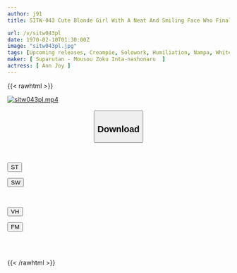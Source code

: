 ```yaml
---
author: j91
title: SITW-043 Cute Blonde Girl With A Neat And Smiling Face Who Finally Got Her After Picking Up Amateur Women In Hungary Was On Her Way To A Date With Her Boyfriend Who Had Just Started Dating... She Is Very Serious And Guarded, So I Relaxed Her Mind And Body With A Massage And Massaged Her Pussy. Forced Insemination Before Her Boyfriend... Ann Joy

url: /v/sitw043pl
date: 1970-02-10T01:30:00Z
image: "sitw043pl.jpg"
tags: [Upcoming releases, Creampie, Solowork, Humiliation, Nampa, White Actress	]
maker: [ Suparutan - Mousou Zoku Inta-nashonaru  ]
actress: [ Ann Joy ]
---
```



{{< rawhtml >}}

<div class="video" data-videoid="pending_link_2.html">
    <a href="javascript:;">
        <img src="/v/sitw043pl/sitw043pl.jpg" width="WIDTH" height="HEIGHT" alt="sitw043pl.mp4" loading="lazy">
    </a>
</div>

<script type="text/javascript" src="https://j91.asia/asset/on-demand-pend.js"></script>

<br>
  <link rel="stylesheet" href="https://j91.asia/asset/bs5.css">
  
  <center>
  <button class="btn btn-primary" type="button" data-bs-toggle="collapse" data-bs-target=".multi-collapse" aria-expanded="false" aria-controls="multiCollapseExample1 multiCollapseExample2"><h2>Download</h2></button></center>
</p>
<div class="row">
  <div class="col">
    <div class="collapse multi-collapse" id="multiCollapseExample1">
      <div class="card card-body">
	      	      <br>
<div class="buttons">  
<p><a href="https://j91.asia/pending_link_2.html" target="_blank"><button class="btn-hover color-3"><i class="fa fa-download"></i> ST</button></a></p>
<p><a href="https://j91.asia/pending_link_2.html" target="_blank"><button class="btn-hover color-2"><i class="fa fa-download"></i> SW</button></a></p></div>
    </div>
  </div>
</div>
  <div class="col">
    <div class="collapse multi-collapse" id="multiCollapseExample2">
      <div class="card card-body">
	      <br>
<div class="buttons">
<p><a href="https://j91.asia/pending_link_2.html" target="_blank"><button class="btn-hover color-9"><i class="fa fa-download"></i> VH</button></a></p>
<p><a href="https://j91.asia/pending_link_2.html"><button class="btn-hover color-8"><i class="fa fa-download"></i> FM</button></a></p></div>
<br><br>
      </div>
    </div>
  </div>
</div>

{{< /rawhtml >}}
